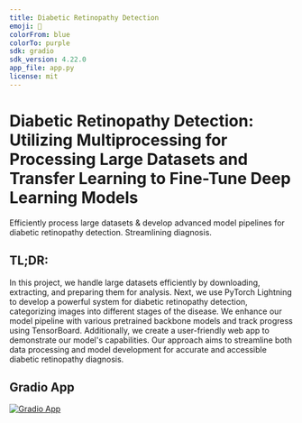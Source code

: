 ```yaml
---
title: Diabetic Retinopathy Detection
emoji: 🐢
colorFrom: blue
colorTo: purple
sdk: gradio
sdk_version: 4.22.0
app_file: app.py
license: mit
---
```



# Diabetic Retinopathy Detection: Utilizing Multiprocessing for Processing Large Datasets and Transfer Learning to Fine-Tune Deep Learning Models
Efficiently process large datasets & develop advanced model pipelines for diabetic retinopathy detection. Streamlining diagnosis.

## TL;DR: 
In this project, we handle large datasets efficiently by downloading, extracting, and preparing them for analysis. Next, we use PyTorch Lightning to develop a powerful system for diabetic retinopathy detection, categorizing images into different stages of the disease. We enhance our model pipeline with various pretrained backbone models and track progress using TensorBoard. Additionally, we create a user-friendly web app to demonstrate our model's capabilities. Our approach aims to streamline both data processing and model development for accurate and accessible diabetic retinopathy diagnosis.



## Gradio App
<!-- 
<iframe src="https://bhimrazy-diabetic-retinopathy-detection.hf.space" frameborder="0" width="1920" height="1080"></iframe>
-->

[![Gradio App](https://github.com/bhimrazy/diabetic-retinopathy-detection/assets/46085301/4e0788dd-84a1-427e-a38a-e22c2aa86c50)](https://bhimrazy-diabetic-retinopathy-detection.hf.space)



